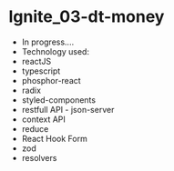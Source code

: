 # Ignite_03-dt-money

- In progress....
- Technology used:
- reactJS
- typescript
- phosphor-react
- radix
- styled-components
- restfull API - json-server
- context API 
- reduce
- React Hook Form
- zod
- resolvers
